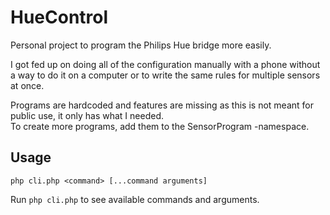 # HueControl
Personal project to program the Philips Hue bridge more easily.

I got fed up on doing all of the configuration manually with a phone without a way to do it on a computer
or to write the same rules for multiple sensors at once.

Programs are hardcoded and features are missing as this is not meant for public use, it only has what I needed.  
To create more programs, add them to the SensorProgram -namespace.

## Usage
`php cli.php <command> [...command arguments]`

Run `php cli.php` to see available commands and arguments.